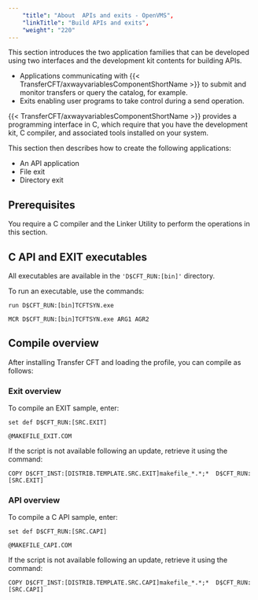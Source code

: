 ```yaml
---
    "title": "About  APIs and exits - OpenVMS",
    "linkTitle": "Build APIs and exits",
    "weight": "220"
---
```

This section introduces the two application families that can be developed using
two interfaces and the development kit contents for building APIs.

- Applications communicating
    with {{< TransferCFT/axwayvariablesComponentShortName  >}} to submit and monitor transfers or query the catalog,
    for example.
- Exits enabling
    user programs to take control during a send operation.

{{< TransferCFT/axwayvariablesComponentShortName  >}} provides a programming interface in C, which require that you have the development kit, C compiler, and associated tools installed on your system.

This section then describes how to
create the following applications:

- An API
    application
- File exit
- Directory
    exit

<span id="Prerequi"></span>

Prerequisites
-------------

You require a C compiler and the Linker Utility to perform the operations in this section.

C API and EXIT executables
--------------------------

All executables are available in the `'D$CFT_RUN:[bin]'` directory.

To run an executable, use the commands:

`run D$CFT_RUN:[bin]TCFTSYN.exe`

`MCR D$CFT_RUN:[bin]TCFTSYN.exe ARG1 AGR2`

Compile overview
----------------

After installing Transfer CFT and loading the profile, you can compile as follows:

### Exit overview

To compile an EXIT sample, enter:

`set def D$CFT_RUN:[SRC.EXIT]`

`@MAKEFILE_EXIT.COM`

If the script is not available following an update, retrieve it using the command:

`COPY D$CFT_INST:[DISTRIB.TEMPLATE.SRC.EXIT]makefile_*.*;*  D$CFT_RUN:[SRC.EXIT]`

### API overview

To compile a C API sample, enter:

`set def D$CFT_RUN:[SRC.CAPI]`

`@MAKEFILE_CAPI.COM`

If the script is not available following an update, retrieve it using the command:

`COPY D$CFT_INST:[DISTRIB.TEMPLATE.SRC.CAPI]makefile_*.*;*  D$CFT_RUN:[SRC.CAPI]`
